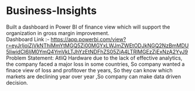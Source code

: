 # Business-Insights
Built a dashboard in Power BI of finance view which will support the organization in gross margin improvement.                                                                                                          
Dashboard Link :- https://app.powerbi.com/view?r=eyJrIjoiZjVkNThiMmYtMGQ5Zi00MGYxLWJmZWEtODJkNGQ2NzBmMDU5IiwidCI6IjM0YmQ4YmVkLTJhYzEtNDFhZS05ZjA4LTRlMGEzZjExNzA2YyJ9                                                                                                                                                                                                                                                                            
Problem Statement: AtliQ Hardware due to the lack of effective analytics, the company faced a major loss in some countries, So company wanted a finace view of loss and profitover the years, So they can know which markets are declining year over year ,So company can make data driven decision.
